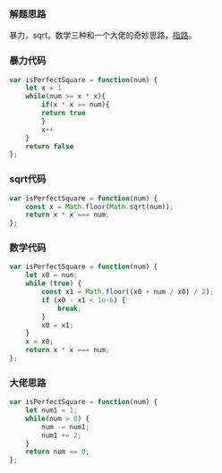 ### 解题思路

暴力，sqrt，数学三种和一个大佬的奇妙思路，[指路](https://leetcode-cn.com/problems/valid-perfect-square/solution/zhi-xing-yong-shi-0-ms-zai-suo-you-c-ti-jiao-zh-44/)。



### 暴力代码

```js
var isPerfectSquare = function(num) {
    let x = 1
    while(num >= x * x){
        if(x * x == num){
        return true
        }
        x++
    }
    return false
};
```



### sqrt代码

```javascript
var isPerfectSquare = function(num) {
    const x = Math.floor(Math.sqrt(num));
    return x * x === num;
};
```



### 数学代码

```js
var isPerfectSquare = function(num) {
    let x0 = num;
    while (true) {
        const x1 = Math.floor((x0 + num / x0) / 2);
        if (x0 - x1 < 1e-6) {
            break;
        }
        x0 = x1;
    }
    x = x0;
    return x * x === num;
};
```



### 大佬思路

```js
var isPerfectSquare = function(num) {
    let num1 = 1;
    while(num > 0) {
        num -= num1;
        num1 += 2;
    }
    return num == 0;
};
```